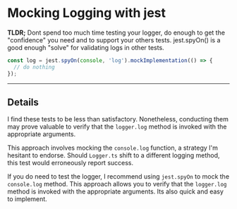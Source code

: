 # Mocking Logging with jest

**TLDR;** Dont spend too much time testing your logger, do enough to get the "confidence" you need and to support your others tests. jest.spyOn() is a good enough "solve" for validating logs in other tests.

```typescript
const log = jest.spyOn(console, 'log').mockImplementation(() => {
  // do nothing
});
```

---

## Details

I find these tests to be less than satisfactory. Nonetheless, conducting them may prove valuable to verify that the `logger.log` method is invoked with the appropriate arguments.

This approach involves mocking the `console.log` function, a strategy I'm hesitant to endorse. Should `Logger.ts` shift to a different logging method, this test would erroneously report success.

If you do need to test the logger, I recommend using `jest.spyOn` to mock the `console.log` method. This approach allows you to verify that the `logger.log` method is invoked with the appropriate arguments. Its also quick and easy to implement.
